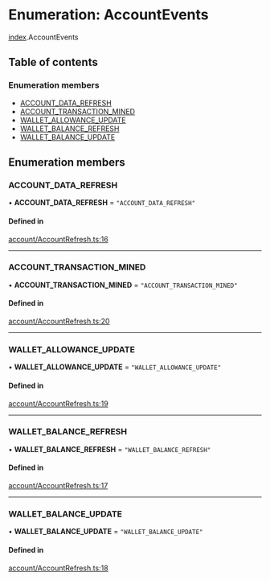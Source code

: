 # Enumeration: AccountEvents

[index](../modules/index.md).AccountEvents

## Table of contents

### Enumeration members

- [ACCOUNT\_DATA\_REFRESH](index.AccountEvents.md#account_data_refresh)
- [ACCOUNT\_TRANSACTION\_MINED](index.AccountEvents.md#account_transaction_mined)
- [WALLET\_ALLOWANCE\_UPDATE](index.AccountEvents.md#wallet_allowance_update)
- [WALLET\_BALANCE\_REFRESH](index.AccountEvents.md#wallet_balance_refresh)
- [WALLET\_BALANCE\_UPDATE](index.AccountEvents.md#wallet_balance_update)

## Enumeration members

### ACCOUNT\_DATA\_REFRESH

• **ACCOUNT\_DATA\_REFRESH** = `"ACCOUNT_DATA_REFRESH"`

#### Defined in

[account/AccountRefresh.ts:16](https://github.com/notional-finance/sdk-v2/blob/a03fc9c/src/account/AccountRefresh.ts#L16)

___

### ACCOUNT\_TRANSACTION\_MINED

• **ACCOUNT\_TRANSACTION\_MINED** = `"ACCOUNT_TRANSACTION_MINED"`

#### Defined in

[account/AccountRefresh.ts:20](https://github.com/notional-finance/sdk-v2/blob/a03fc9c/src/account/AccountRefresh.ts#L20)

___

### WALLET\_ALLOWANCE\_UPDATE

• **WALLET\_ALLOWANCE\_UPDATE** = `"WALLET_ALLOWANCE_UPDATE"`

#### Defined in

[account/AccountRefresh.ts:19](https://github.com/notional-finance/sdk-v2/blob/a03fc9c/src/account/AccountRefresh.ts#L19)

___

### WALLET\_BALANCE\_REFRESH

• **WALLET\_BALANCE\_REFRESH** = `"WALLET_BALANCE_REFRESH"`

#### Defined in

[account/AccountRefresh.ts:17](https://github.com/notional-finance/sdk-v2/blob/a03fc9c/src/account/AccountRefresh.ts#L17)

___

### WALLET\_BALANCE\_UPDATE

• **WALLET\_BALANCE\_UPDATE** = `"WALLET_BALANCE_UPDATE"`

#### Defined in

[account/AccountRefresh.ts:18](https://github.com/notional-finance/sdk-v2/blob/a03fc9c/src/account/AccountRefresh.ts#L18)
